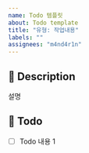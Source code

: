 ```yaml
---
name: Todo 템플릿
about: Todo template
title: "유형: 작업내용"
labels: ""
assignees: "m4nd4r1n"
---
```


## 📖 Description

설명

## 📌 Todo

- [ ] Todo 내용 1
